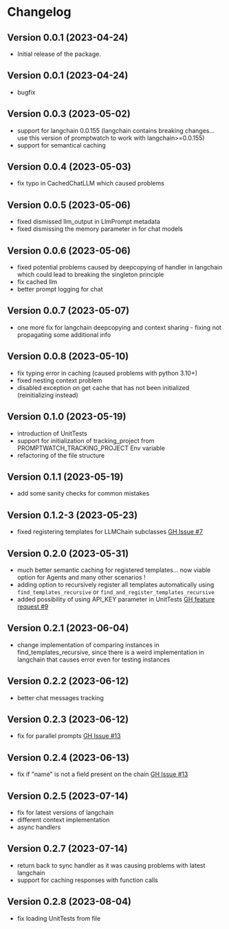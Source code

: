 # Changelog

## Version 0.0.1 (2023-04-24)

- Initial release of the package.

##  Version 0.0.1 (2023-04-24)
- bugfix

##  Version 0.0.3 (2023-05-02)
- support for langchain 0.0.155 (langchain contains breaking changes... use this version of promptwatch to work with langchain>=0.0.155)
- support for semantical caching

##  Version 0.0.4 (2023-05-03)
- fix typo in CachedChatLLM which caused problems

##  Version 0.0.5 (2023-05-06)
- fixed dismissed llm_output in LlmPrompt metadata
- fixed dismissing the memory parameter in for chat models

##  Version 0.0.6 (2023-05-06)
- fixed potential problems caused by deepcopying of handler in langchain which could lead to breaking the singleton principle
- fix cached llm
- better prompt logging for chat

##  Version 0.0.7 (2023-05-07)
- one more fix for langchain deepcopying and context sharing - fixing not propagating some additional info

##  Version 0.0.8 (2023-05-10)
- fix typing error in caching (caused problems with python 3.10+)
- fixed nesting context problem
- disabled exception on get cache that has not been initialized (reinitializing instead)

## Version 0.1.0 (2023-05-19)
- introduction of UnitTests
- support for initialization of tracking_project from PROMPTWATCH_TRACKING_PROJECT Env variable
- refactoring of the file structure

## Version 0.1.1 (2023-05-19)
- add some sanity checks for common mistakes

## Version 0.1.2-3 (2023-05-23)
- fixed registering templates for LLMChain subclasses [GH Issue #7](https://github.com/blip-solutions/promptwatch-client/issues/7)

## Version 0.2.0 (2023-05-31)
- much better semantic caching for registered templates... now viable option for Agents and many other scenarios !
- adding option to recursively register all templates automatically using `find_templates_recursive` or `find_and_register_templates_recursive` 
- added possibility of using API_KEY parameter in UnitTests [GH feature request #9](https://github.com/blip-solutions/promptwatch-client/issues/9)

## Version 0.2.1 (2023-06-04)
 - change implementation of comparing instances in find_templates_recursive, since there is a weird implementation in langchain that causes error even for testing instances

## Version 0.2.2 (2023-06-12)
- better chat messages tracking

## Version 0.2.3 (2023-06-12)
- fix for parallel prompts [GH Issue #13](https://github.com/blip-solutions/promptwatch-client/issues/13)

## Version 0.2.4 (2023-06-13)
- fix if "name" is not a field present on the chain [GH Issue #13](https://github.com/blip-solutions/promptwatch-client/issues/13)

## Version 0.2.5 (2023-07-14)
- fix for latest versions of langchain
- different context implementation
- async handlers

## Version 0.2.7 (2023-07-14)
- return back to sync handler as it was causing problems with latest langchain
- support for caching responses with function calls

## Version 0.2.8 (2023-08-04)
- fix loading UnitTests from file